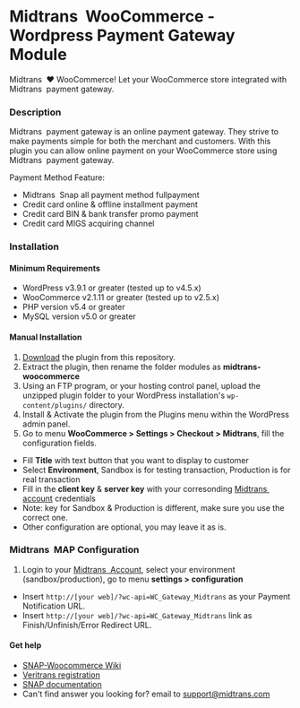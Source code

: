 Midtrans&nbsp; WooCommerce - Wordpress Payment Gateway Module
=====================================

Midtrans&nbsp; :heart: WooCommerce!
Let your WooCommerce store integrated with Midtrans&nbsp; payment gateway.

### Description

Midtrans&nbsp; payment gateway is an online payment gateway. They strive to make payments simple for both the merchant and customers. With this plugin you can allow online payment on your WooCommerce store using Midtrans&nbsp; payment gateway.

Payment Method Feature:
- Midtrans&nbsp; Snap all payment method fullpayment
- Credit card online & offline installment payment
- Credit card BIN & bank transfer promo payment
- Credit card MIGS acquiring channel

### Installation

#### Minimum Requirements

* WordPress v3.9.1 or greater (tested up to v4.5.x)
* WooCommerce v2.1.11 or greater (tested up to v2.5.x)
* PHP version v5.4 or greater
* MySQL version v5.0 or greater

#### Manual Installation

1. [Download](/archive/master.zip) the plugin from this repository.
2. Extract the plugin, then rename the folder modules as **midtrans-woocommerce**
2. Using an FTP program, or your hosting control panel, upload the unzipped plugin folder to your WordPress installation's `wp-content/plugins/` directory.
3. Install & Activate the plugin from the Plugins menu within the WordPress admin panel.
4. Go to menu **WooCommerce > Settings > Checkout > Midtrans**, fill the configuration fields.
  * Fill **Title** with text button that you want to display to customer
  * Select **Environment**, Sandbox is for testing transaction, Production is for real transaction
  * Fill in the **client key** & **server key** with your corresonding [Midtrans&nbsp; account](https://dashboard.midtrans.com/) credentials
  * Note: key for Sandbox & Production is different, make sure you use the correct one.
  * Other configuration are optional, you may leave it as is.

### Midtrans&nbsp; MAP Configuration

1. Login to your [Midtrans&nbsp; Account](https://dashboard.midtrans.com), select your environment (sandbox/production), go to menu **settings > configuration**
  * Insert `http://[your web]/?wc-api=WC_Gateway_Midtrans` as your Payment Notification URL.
  * Insert `http://[your web]/?wc-api=WC_Gateway_Midtrans` link as Finish/Unfinish/Error Redirect URL.

#### Get help

* [SNAP-Woocommerce Wiki](https://github.com/veritrans/SNAP-Woocommerce/wiki)
* [Veritrans registration](https://dashboard.midtrans.com/register)
* [SNAP documentation](http://snap-docs.midtrans.com)
* Can't find answer you looking for? email to [support@midtrans.com](mailto:support@midtrans.com)
